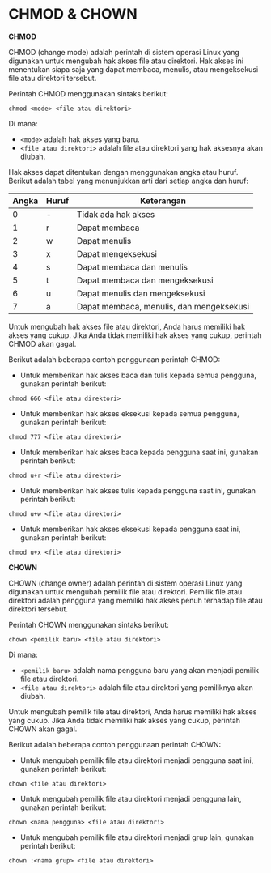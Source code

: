 # CHMOD & CHOWN

**CHMOD**

CHMOD (change mode) adalah perintah di sistem operasi Linux yang digunakan untuk mengubah hak akses file atau direktori. Hak akses ini menentukan siapa saja yang dapat membaca, menulis, atau mengeksekusi file atau direktori tersebut.

Perintah CHMOD menggunakan sintaks berikut:

```
chmod <mode> <file atau direktori>
```

Di mana:

* `<mode>` adalah hak akses yang baru.
* `<file atau direktori>` adalah file atau direktori yang hak aksesnya akan diubah.

Hak akses dapat ditentukan dengan menggunakan angka atau huruf. Berikut adalah tabel yang menunjukkan arti dari setiap angka dan huruf:

| Angka | Huruf | Keterangan                               |
| ----- | ----- | ---------------------------------------- |
| 0     | -     | Tidak ada hak akses                      |
| 1     | r     | Dapat membaca                            |
| 2     | w     | Dapat menulis                            |
| 3     | x     | Dapat mengeksekusi                       |
| 4     | s     | Dapat membaca dan menulis                |
| 5     | t     | Dapat membaca dan mengeksekusi           |
| 6     | u     | Dapat menulis dan mengeksekusi           |
| 7     | a     | Dapat membaca, menulis, dan mengeksekusi |

Untuk mengubah hak akses file atau direktori, Anda harus memiliki hak akses yang cukup. Jika Anda tidak memiliki hak akses yang cukup, perintah CHMOD akan gagal.

Berikut adalah beberapa contoh penggunaan perintah CHMOD:

* Untuk memberikan hak akses baca dan tulis kepada semua pengguna, gunakan perintah berikut:

```
chmod 666 <file atau direktori>
```

* Untuk memberikan hak akses eksekusi kepada semua pengguna, gunakan perintah berikut:

```
chmod 777 <file atau direktori>
```

* Untuk memberikan hak akses baca kepada pengguna saat ini, gunakan perintah berikut:

```
chmod u+r <file atau direktori>
```

* Untuk memberikan hak akses tulis kepada pengguna saat ini, gunakan perintah berikut:

```
chmod u+w <file atau direktori>
```

* Untuk memberikan hak akses eksekusi kepada pengguna saat ini, gunakan perintah berikut:

```
chmod u+x <file atau direktori>
```

**CHOWN**

CHOWN (change owner) adalah perintah di sistem operasi Linux yang digunakan untuk mengubah pemilik file atau direktori. Pemilik file atau direktori adalah pengguna yang memiliki hak akses penuh terhadap file atau direktori tersebut.

Perintah CHOWN menggunakan sintaks berikut:

```
chown <pemilik baru> <file atau direktori>
```

Di mana:

* `<pemilik baru>` adalah nama pengguna baru yang akan menjadi pemilik file atau direktori.
* `<file atau direktori>` adalah file atau direktori yang pemiliknya akan diubah.

Untuk mengubah pemilik file atau direktori, Anda harus memiliki hak akses yang cukup. Jika Anda tidak memiliki hak akses yang cukup, perintah CHOWN akan gagal.

Berikut adalah beberapa contoh penggunaan perintah CHOWN:

* Untuk mengubah pemilik file atau direktori menjadi pengguna saat ini, gunakan perintah berikut:

```
chown <file atau direktori>
```

* Untuk mengubah pemilik file atau direktori menjadi pengguna lain, gunakan perintah berikut:

```
chown <nama pengguna> <file atau direktori>
```

* Untuk mengubah pemilik file atau direktori menjadi grup lain, gunakan perintah berikut:

```
chown :<nama grup> <file atau direktori>
```
